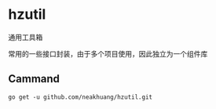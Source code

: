 # hzutil
通用工具箱

常用的一些接口封装，由于多个项目使用，因此独立为一个组件库

## Cammand
```shell
go get -u github.com/neakhuang/hzutil.git
```